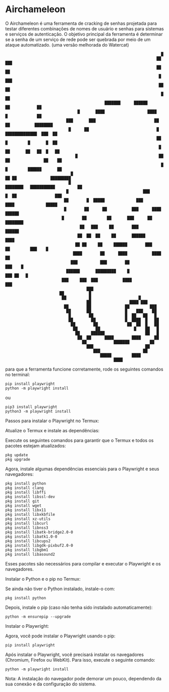 # Airchameleon
O Airchameleon é uma ferramenta de cracking de senhas projetada para testar diferentes combinações de nomes de usuário e senhas para sistemas e serviços de autenticação. O objetivo principal da ferramenta é determinar se a senha de um serviço de rede pode ser quebrada por meio de um ataque automatizado. (uma versão melhorada do Watercat) 

                                                                                             
                                                                                                                           
                                                                                                                           
                                                                         █                                                 
                                                                       ██ ███                                              
                                                                       ██     ██                                           
                                                                        █       ███                                        
                                                                        ██         ██                                      
                                                                         █           ██                                    
                                                ███████      ██████      ██            ██                                  
                                    █       ████                   ████   █             ██                                 
                               ███       ███                          ██  ██           ████████                            
                                █      ██                              █  ██████████████  ███  ██                          
                                                                       ██  █         █       █  ██                         
                                                                        █  ██       ██   ██  █   ██                        
                                   █                                    ██ ██               ██    ██                       
                                                                         █  █         ██████       ██                      
                                 █                                       ██ ██               █████████                     
                                █                                  ████████   ███████████          ██                      
                               █                                 ███      █  ██                 ███                        
                              ██        █  █████              ███        ████              █████                           
                              █        ██      ██           ███      ████            ██████                                
                             █        ██         ██       ███      ██       ████████                                       
                                     ██   ███     ██        ███      ██████                                                
                                    ██  ██  ██     ██       ██████      ████                                               
                                   ██ ██     ██     ██████        ███        ██         ███    █                           
                                  ████        ██      ████           ████     ██                                           
                                 ███          ███        ██             ███    █                                           
                               ██████       █████████     █                ███ ██   █                                      
                             ███     ███  ███           ████                  ███                                          
                                        ███                                                                                
                            ██           █                                                                                 
                             ██          █                     █                                                           
                                        ██                 ████ ███                                                        
                              ██        ██               ██         ███                                                    
                               ██       ██               █    ███    ██                                                    
                                █        ██              █  ██   ██   █                                                    
                                ██        ██             █  ████  █   ██                                                   
                                 ██        ██             ██  ██  █   ██                                                   
                                  ██        ██               █    ██   █                                                   
                                   ██     ██████                  ██   █                                                   
                                    ██  ██      ████        ████      ██                                                   
                                      ██            ███████         ██                                                     
                                        ███                       ██                                                       
                                           ███                   ██                                                        
                                              █████         ████                                                           
                                                    ████                                                                   
                                                              


para que a ferramenta funcione corretamente, rode os seguintes comandos no terminal:

    pip install playwright
    python -m playwright install
ou 

    pip3 install playwright
    python3 -m playwright install  
Passos para instalar o Playwright no Termux:

Atualize o Termux e instale as dependências:

Execute os seguintes comandos para garantir que o Termux e todos os pacotes estejam atualizados:

    pkg update
    pkg upgrade

Agora, instale algumas dependências essenciais para o Playwright e seus navegadores:

    pkg install python
    pkg install clang
    pkg install libffi
    pkg install libssl-dev
    pkg install git
    pkg install wget
    pkg install libx11
    pkg install libxkbfile
    pkg install xz-utils
    pkg install libcurl
    pkg install libnss3
    pkg install libatk-bridge2.0-0
    pkg install libatk1.0-0
    pkg install libcups2
    pkg install libgdk-pixbuf2.0-0
    pkg install libgbm1
    pkg install libasound2

Esses pacotes são necessários para compilar e executar o Playwright e os navegadores.

Instalar o Python e o pip no Termux:

Se ainda não tiver o Python instalado, instale-o com:

    pkg install python

Depois, instale o pip (caso não tenha sido instalado automaticamente):

    python -m ensurepip --upgrade

Instalar o Playwright:

Agora, você pode instalar o Playwright usando o pip:

    pip install playwright

Após instalar o Playwright, você precisará instalar os navegadores (Chromium, Firefox ou WebKit). Para isso, execute o seguinte comando:

    python -m playwright install

Nota: A instalação do navegador pode demorar um pouco, dependendo da sua conexão e da configuração do sistema.
